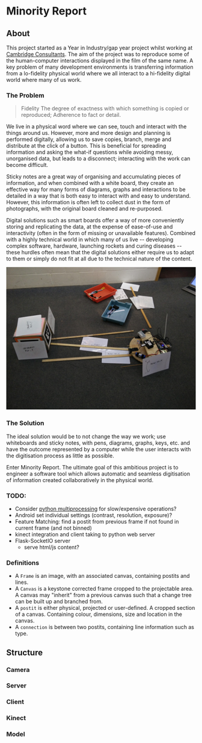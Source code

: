 # Minority Report

## About

This project started as a Year in Industry/gap year project whilst working at [Cambridge Consultants](http://www.cambridgeconsultants.com/). The aim of the project was to reproduce some of the human-computer interactions displayed in the film of the same name. A key problem of many development environments is transferring information from a lo-fidelity physical world where we all interact to a hi-fidelity digital world where many of us work.

### The Problem

> Fidelity
> The degree of exactness with which something is copied or reproduced; Adherence to fact or detail.

We live in a physical word where we can see, touch and interact with the things around us. However, more and more design and planning is performed digitally, allowing us to save copies, branch, merge and distribute at the click of a button. This is beneficial for spreading information and asking the what-if questions while avoiding messy, unorganised data, but leads to a disconnect; interacting with the work can become difficult.

Sticky notes are a great way of organising and accumulating pieces of information, and when combined with a white board, they create an effective way for many forms of diagrams, graphs and interactions to be detailed in a way that is both easy to interact with and easy to understand. However, this information is often left to collect dust in the form of photographs, with the original board cleaned and re-purposed.

Digital solutions such as smart boards offer a way of more conveniently storing and replicating the data, at the expense of ease-of-use and interactivity (often in the form of missing or unavailable features). Combined with a highly technical world in which many of us live -- developing complex software, hardware, launching rockets and curing diseases -- these hurdles often mean that the digital solutions either require us to adapt to them or simply do not fit at all due to the technical nature of the content.

![Visualising the digital world](https://github.com/njdart/Minority-Report/raw/master/docs/res/understandingDigitalWorld.jpg)
 
### The Solution

The ideal solution would be to not change the way we work; use whiteboards and sticky notes, with pens, diagrams, graphs, keys, etc. and have the outcome represented by a computer while the user interacts with the digitisation process as little as possible.

Enter Minority Report. The ultimate goal of this ambitious project is to engineer a software tool which allows automatic and seamless digitisation of information created collaboratively in the physical world.

### TODO:

- Consider [python multiprocessing](https://docs.python.org/2/library/multiprocessing.html) for slow/expensive operations?
- Android set individual settings (contrast, resolution, exposure)?
- Feature Matching: find a postit from previous frame if not found in current frame (and not binned)
- kinect integration and client taking to python web server
- Flask-SocketIO server
    - serve html/js content?
 
### Definitions

- A ```Frame``` is an image, with an associated canvas, containing postits and lines.
- A ```Canvas``` is a keystone corrected frame cropped to the projectable area. A canvas may "inherit" from a previous canvas such that a change tree can be built up and branched from.
- A ```postit``` is either physical, projected or user-defined. A cropped section of a canvas. Containing colour, dimensions, size and location in the canvas.
- A ```connection``` is between two postits, containing line information such as type.
 
## Structure

### Camera

### Server

### Client

### Kinect

### Model

